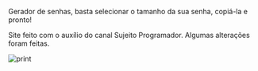 Gerador de senhas, basta selecionar o tamanho da sua senha, copiá-la e pronto!

Site feito com o auxílio do canal Sujeito Programador. Algumas alterações foram feitas.

![print](https://user-images.githubusercontent.com/97044017/194765387-697f784c-5d38-407f-b0d1-215373058476.PNG)